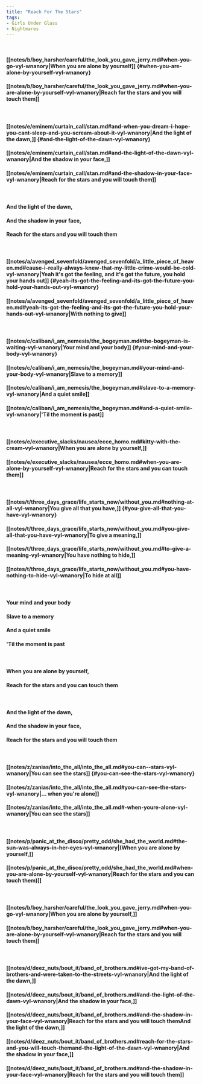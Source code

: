 ```yaml
---
title: "Reach For The Stars"
tags:
- Girls Under Glass
- Nightmares
---
```

&nbsp;
#### [[notes/b/boy_harsher/careful/the_look_you_gave_jerry.md#when-you-go-vyl-wnanory|When you are alone by yourself]] {#when-you-are-alone-by-yourself-vyl-wnanory}
#### [[notes/b/boy_harsher/careful/the_look_you_gave_jerry.md#when-you-are-alone-by-yourself-vyl-wnanory|Reach for the stars and you will touch them]]
&nbsp;
#### [[notes/e/eminem/curtain_call/stan.md#and-when-you-dream-i-hope-you-cant-sleep-and-you-scream-about-it-vyl-wnanory|And the light of the dawn,]] {#and-the-light-of-the-dawn-vyl-wnanory}
#### [[notes/e/eminem/curtain_call/stan.md#and-the-light-of-the-dawn-vyl-wnanory|And the shadow in your face,]]
#### [[notes/e/eminem/curtain_call/stan.md#and-the-shadow-in-your-face-vyl-wnanory|Reach for the stars and you will touch them]]
&nbsp;
#### And the light of the dawn,
#### And the shadow in your face,
#### Reach for the stars and you will touch them
&nbsp;
#### [[notes/a/avenged_sevenfold/avenged_sevenfold/a_little_piece_of_heaven.md#cause-i-really-always-knew-that-my-little-crime-would-be-cold-vyl-wnanory|Yeah it's got the feeling, and it's got the future, you hold your hands out]] {#yeah-its-got-the-feeling-and-its-got-the-future-you-hold-your-hands-out-vyl-wnanory}
#### [[notes/a/avenged_sevenfold/avenged_sevenfold/a_little_piece_of_heaven.md#yeah-its-got-the-feeling-and-its-got-the-future-you-hold-your-hands-out-vyl-wnanory|With nothing to give]]
&nbsp;
#### [[notes/c/caliban/i_am_nemesis/the_bogeyman.md#the-bogeyman-is-waiting-vyl-wnanory|Your mind and your body]] {#your-mind-and-your-body-vyl-wnanory}
#### [[notes/c/caliban/i_am_nemesis/the_bogeyman.md#your-mind-and-your-body-vyl-wnanory|Slave to a memory]]
#### [[notes/c/caliban/i_am_nemesis/the_bogeyman.md#slave-to-a-memory-vyl-wnanory|And a quiet smile]]
#### [[notes/c/caliban/i_am_nemesis/the_bogeyman.md#and-a-quiet-smile-vyl-wnanory|'Til the moment is past]]
&nbsp;
#### [[notes/e/executive_slacks/nausea/ecce_homo.md#kitty-with-the-cream-vyl-wnanory|When you are alone by yourself,]]
#### [[notes/e/executive_slacks/nausea/ecce_homo.md#when-you-are-alone-by-yourself-vyl-wnanory|Reach for the stars and you can touch them]]
&nbsp;
#### [[notes/t/three_days_grace/life_starts_now/without_you.md#nothing-at-all-vyl-wnanory|You give all that you have,]] {#you-give-all-that-you-have-vyl-wnanory}
#### [[notes/t/three_days_grace/life_starts_now/without_you.md#you-give-all-that-you-have-vyl-wnanory|To give a meaning,]]
#### [[notes/t/three_days_grace/life_starts_now/without_you.md#to-give-a-meaning-vyl-wnanory|You have nothing to hide,]]
#### [[notes/t/three_days_grace/life_starts_now/without_you.md#you-have-nothing-to-hide-vyl-wnanory|To hide at all]]
&nbsp;
#### Your mind and your body
#### Slave to a memory
#### And a quiet smile
#### 'Til the moment is past
&nbsp;
#### When you are alone by yourself,
#### Reach for the stars and you can touch them
&nbsp;
#### And the light of the dawn,
#### And the shadow in your face,
#### Reach for the stars and you will touch them
&nbsp;
#### [[notes/z/zanias/into_the_all/into_the_all.md#you-can--stars-vyl-wnanory|You can see the stars]] {#you-can-see-the-stars-vyl-wnanory}
#### [[notes/z/zanias/into_the_all/into_the_all.md#you-can-see-the-stars-vyl-wnanory|... when you're alone]]
#### [[notes/z/zanias/into_the_all/into_the_all.md#-when-youre-alone-vyl-wnanory|You can see the stars]]
&nbsp;
#### [[notes/p/panic_at_the_disco/pretty_odd/she_had_the_world.md#the-sun-was-always-in-her-eyes-vyl-wnanory|(When you are alone by yourself,]]
#### [[notes/p/panic_at_the_disco/pretty_odd/she_had_the_world.md#when-you-are-alone-by-yourself-vyl-wnanory|Reach for the stars and you can touch them)]]
&nbsp;
#### [[notes/b/boy_harsher/careful/the_look_you_gave_jerry.md#when-you-go-vyl-wnanory|When you are alone by yourself,]]
#### [[notes/b/boy_harsher/careful/the_look_you_gave_jerry.md#when-you-are-alone-by-yourself-vyl-wnanory|Reach for the stars and you will touch them]]
&nbsp;
#### [[notes/d/deez_nuts/bout_it/band_of_brothers.md#ive-got-my-band-of-brothers-and-were-taken-to-the-streets-vyl-wnanory|And the light of the dawn,]]
#### [[notes/d/deez_nuts/bout_it/band_of_brothers.md#and-the-light-of-the-dawn-vyl-wnanory|And the shadow in your face,]]
#### [[notes/d/deez_nuts/bout_it/band_of_brothers.md#and-the-shadow-in-your-face-vyl-wnanory|Reach for the stars and you will touch themAnd the light of the dawn,]]
#### [[notes/d/deez_nuts/bout_it/band_of_brothers.md#reach-for-the-stars-and-you-will-touch-themand-the-light-of-the-dawn-vyl-wnanory|And the shadow in your face,]]
#### [[notes/d/deez_nuts/bout_it/band_of_brothers.md#and-the-shadow-in-your-face-vyl-wnanory|Reach for the stars and you will touch them]]
